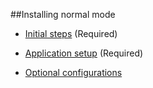 ##Installing normal mode

* [Initial steps](basic_installation.md) (Required)
        
* [Application setup](app_setup.md) (Required)
        
* [Optional configurations](optional.md)